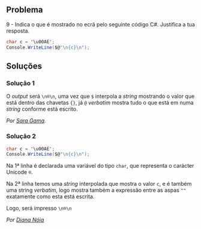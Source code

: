 ## Problema

9 - Indica o que é mostrado no ecrã pelo seguinte código C#. Justifica a tua
resposta.

```cs
char c = '\u00AE';
Console.WriteLine($@"\n{c}\n");
```

## Soluções

### Solução 1

O _output_ será `\n®\n`, uma vez que `$` interpola a _string_ mostrando 
o valor que está dentro das chavetas `{}`, já `@` _verbatim_ mostra 
tudo o que está em numa _string_ conforme está escrito.

*Por [Sara Gama](https://github.com/serapinta).*

### Solução 2

```cs
char c = '\u00AE';
Console.WriteLine($@"\n{c}\n");
```

Na 1ª linha é declarada uma variável do tipo `char`, que representa 
o carácter Unicode `®`.

Na 2ª linha temos uma *string* interpolada que mostra o valor `c`, e é 
também uma string *verbatim*, logo mostra também a expressão entre as 
aspas `""` exatamente como esta está escrita.

Logo, será impresso `\n®\n`

*Por [Diana Nóia](https://github.com/DianaNoia)*